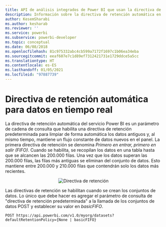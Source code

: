 ```yaml
---
title: API de análisis integrados de Power BI que usan la directiva de retención automática en datos en tiempo real para procurar una mejor información de BI insertada
description: Información sobre la directiva de retención automática en el servicio Power BI. Consiga mejores conclusiones insertadas de BI con los análisis insertados de Power BI.
author: KesemSharabi
ms.author: kesharab
ms.reviewer: ''
ms.service: powerbi
ms.subservice: powerbi-developer
ms.topic: conceptual
ms.date: 06/08/2018
ms.openlocfilehash: 81c975332abc4cb599a7172f1697c1b06ea34eba
ms.sourcegitcommit: eeaf607e7c1d89ef7312421731e1729ddce5a5cc
ms.translationtype: HT
ms.contentlocale: es-ES
ms.lasthandoff: 01/05/2021
ms.locfileid: "97887739"
---
```

# <a name="automatic-retention-policy-for-real-time-data"></a>Directiva de retención automática para datos en tiempo real

La directiva de retención automática del servicio Power BI es un parámetro de cadena de consulta que habilita una directiva de retención predeterminada para limpiar de forma automática los datos antiguos y, al mismo tiempo, mantiene un flujo constante de datos nuevos en el panel. La primera directiva de retención se denomina *Primero en entrar, primero en salir (FIFO)*. Cuando se habilita, se recopilan los datos en una tabla hasta que se alcancen las 200.000 filas. Una vez que los datos superan las 200.000 filas, las filas más antiguas se eliminan del conjunto de datos. Esto mantiene entre 200.000 y 210.000 filas que contendrán solo los datos más recientes.  
  
<center>

![Directiva de retención](media/api-Automatic-retention-policy-for-real-time-data/retention-policy.png) 

</center>

Las directivas de retención se habilitan cuando se crean los conjuntos de datos. Lo único que debe hacer es agregar el parámetro de consulta de "directiva de retención predeterminada" a la llamada de los conjuntos de datos POST y establecer su valor en *basicFIFO*.  

```console
POST https://api.powerbi.com/v1.0/myorg/datasets?defaultRetentionPolicy={None | basicFIFO}
```
